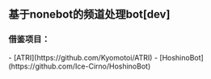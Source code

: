 <h2>基于nonebot的频道处理bot[dev]</h2>

<h3>借鉴项目：</h3>
- [ATRI](https://github.com/Kyomotoi/ATRI)
- [HoshinoBot](https://github.com/Ice-Cirno/HoshinoBot)

